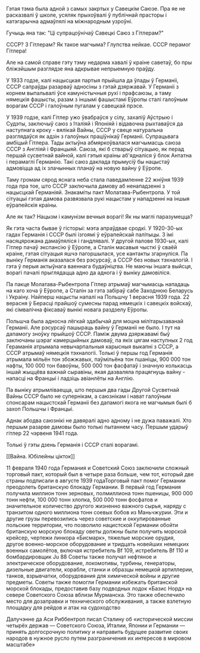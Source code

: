 Гэтая тэма была адной з самых закртых у Савецкім Саюзе. Пра яе не расказвалі ў школе, усяляк прыхоўвалі ў публічнай прасторы і катэгарычна адмаўлялі на міжнародным узроўні.

Гучыць яна так: "Ці супрацоўнічаў Савецкі Саюз з Гітлерам?"

СССР? З Гітлерам? Як такое магчыма? Глупства нейкае. СССР перамог Гітлера!

Але на самой справе гэту тэму недарма хавалі ў краіне саветаў, бо пры бліжэйшым разглядзе яна адкрывае непрыемную праўду.

У 1933 годзе, калі нацысцкая партыя прыйшла да ўлады ў Германіі, СССР сапраўды разарваў адносіны з гэтай дзяржавай. У Германіі з корнем выпальвалі ўсе камуністычныя рухі і прафсаюзы, а таму нямецкія фашысты, разам з іншымі фашыстамі Еўропы сталі галоўным ворагам СССР і галоўным пугалам у савецкай прэсе.

У 1939 годзе, калі Гітлер ужо ўвабраўся у сілу, захапіў Аўстрыю і Судэты, заключыў саюз з Італіяй і Японіяй і відавочна рыхтаваўся да наступнага кроку - вялікай Вайны, СССР у свеце натуральна разглядаўся як адзін з галоўных праціўнікаў Германіі. Супрацьвага амбіцый Гітлера. Тады актыўна абмяркоўвалася магчымасць саюза СССР з Англіяй і Францыяй. Саюза, які б стварыў сітуацыю, як перад першай сусветнай вайной, калі гэтыя краіны аб'ядналіся ў блок Антатна і перамаглі Германію. Такі саюз даклада прымусіў бы нацыстаў адмовіцца ад іх злачынных планаў на новую вайну ў Еўропе.

Таму громам сярод яснага неба стала паведамленне 22 жніўня 1939 года пра тое, што СССР заключыла дамову аб ненападзенні з нацысцкай Германіяй. Знакаміты пакт Молатава-Рыбентропа. У той сітуацыі гэтая дамова развязвала рукі нацыстам у нападзенні на іншыя еўрапейскія краіны.

Але як так? Нацызм і камунізм вечныя ворагі! Як ны маглі паразумецца?

Як гэта часта бывае ў гісторыі: мэта апраўдвае сродкі. У 1920-30-ых гадах Германія і СССР былі ізгоямі ў еўрапейскай палітыцы. З імі насяцярожана дамаўляліся і гандлявалі. У другой палове 1930-ых, калі Гітлер пачаў экспансію ў Еўропе, а Сталін масавыя чысткі ў сваёй краіне, гэтая сітуацыя яшчэ пагоршылася, усе кантакты згарнуліся. Па выніку Германія аказалася без рэсурсаў, а СССР без новых тэхналогій. І гэта ў перыя актыўнага ваеннага будаўніцтва. Не маючы іншага выйсця, ворагі пачалі прыглядацца адно да аднога і ў выніку дамовіліся.

Па пакце Молатава-Рыбентропа Гітлер атрымаў магчымасць нападаць на каго хоча ў Еўропе, а Сталін за гэта забіраў сабе Заходнюю Беларусь і Украіну. Найперш нацысты напалі на Польшчу 1 верасня 1939 года.  22 верасня ў Берасці прайшоў сумесны парад нямецкіх і савецкіх войскаў, які сімвалічна фіксаваў вынікі новага раздзелу Еўропы.

Польшча была адносна лёгкай здабычай для моцна мілітарызаванай Германіі. Але рэсурсаў пашыраць вайну ў Германіі не было. І тут на дапамогу зноўку прыйшоў СССР. Паміж двума дзяржавамі быў заключаны шэраг камерцыйных дамоваў, па якіх цягам наступных 2 год Гераманія атрымала невычарпальныя карысныя выкапні з СССР, а СССР атрымаў нямецкія тэхналогіі. Толькі ў першы год Германія атрымала мільён тон збожжавых, паўмільёна тон пшаніцы, 900 000 тон нафты, 100 000 тон бавоўны, 500 000 тон фасфатаў і значную колькасць іншай жыццёва важнай сыравіны, якая дазваляла працягнуць вайну - напасці на Францыі і ладзіць авіанлёты на Англію.

Па выніку атрымліваецца, што першыя два гады Другой Сусветнай Вайны СССР было не супернікам, а саюзнікам і нават галоўным спонсарам нацыстскай Германіі без дапамогі якога не магчымыя былі б захоп Польшчы і Францыі. 

Аднак абодва саюзнікі не давяралі адно адному і не дужа паважалі. Хто першым разарве дамовы было толькі пытаннем часу. Першым ударыў гітлер 22 чэрвеня 1941 года.

Толькі ў гэты дзень Германія і СССР сталі ворагамі.

[[Вайна. Юбілейны цікток]]






11 февраля 1940 года Германия и Советский Союз заключили сложный торговый пакт, который был в четыре раза больше, чем тот, который две страны подписали в августе 1939 годаТорговый пакт помог Германии преодолеть британскую блокаду Германии. В первый год Германия получила миллион тонн зерновых, полмиллиона тонн пшеницы, 900 000 тонн нефти, 100 000 тонн хлопка, 500 000 тонн фосфатов и значительное количество другого жизненно важного сырья, наряду с транзитом одного миллиона тонн соевых бобов из Маньчжурии. Эти и другие грузы перевозились через советские и оккупированные польские территории, что позволило нацистской Германии обойти британскую морскую блокаду оветы должны были получить морской крейсер, чертежи линкора «Бисмарк», тяжелые морские орудия, другое военно-морское оборудование и тридцать новейших немецких военных самолётов, включая истребитель Bf 109, истребитель Bf 110 и бомбардировщик Ju 88 Советы также получат нефтяное и электрическое оборудование, локомотивы, турбины, генераторы, дизельные двигатели, корабли, станки и образцы немецкой артиллерии, танков, взрывчатки, оборудования для химической войны и другие предметы. Советы также помогли Германии избежать британской морской блокады, предоставив базу подводных лодок «Базис Норд» на севере Советского Союза вблизи Мурманска. Это также обеспечило место для дозаправки и технического обслуживания, а также взлетную площадку для рейдов и атак на судоходство

Далучэнне да Аси
Риббентроп писал Сталину об «исторической миссии четырёх держав — Советского Союза, Италии, Японии и Германии — принять долгосрочную политику и направить будущее развитие своих народов в нужное русло путем разграничения их интересов в мировом масштабе»